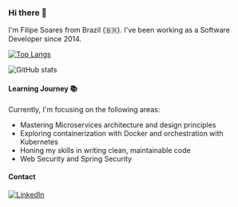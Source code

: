 ### Hi there 👋

I'm Filipe Soares from Brazil (🇧🇷). I've been working as a Software Developer since 2014.

[![Top Langs](https://github-readme-stats.vercel.app/api/top-langs/?username=filipecsoares&theme=dark&hide=HTML,CSS&layout=compact)](https://github.com/filipecsoares)

![GitHub stats](https://github-readme-stats-git-masterrstaa-rickstaa.vercel.app/api?username=filipecsoares&show_icons=true&count_private=true&line_height=25&hide=issues&border_radius=3&theme=dark)

#### Learning Journey 📚

Currently, I'm focusing on the following areas:

- Mastering Microservices architecture and design principles
- Exploring containerization with Docker and orchestration with Kubernetes
- Honing my skills in writing clean, maintainable code
- Web Security and Spring Security

#### Contact

[![LinkedIn](https://img.shields.io/badge/LinkedIn-blue?style=flat&logo=linkedin)](https://www.linkedin.com/in/filipe-soares-897a2151/)

